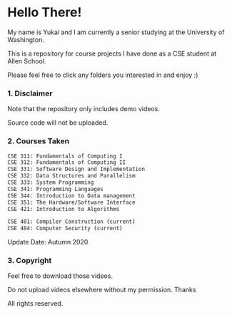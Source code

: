 # Hello There!

My name is Yukai and I am currently a senior studying at the University of Washington.

This is a repository for course projects I have done as a CSE student at Allen School. 

Please feel free to click any folders you interested in and enjoy :)

### 1. Disclaimer

Note that the repository only includes demo videos.

Source code will not be uploaded.

### 2. Courses Taken
  ```sh
  CSE 311: Fundamentals of Computing I 
  CSE 312: Fundamentals of Computing II
  CSE 331: Software Design and Implementation
  CSE 332: Data Structures and Parallelism
  CSE 333: System Programming
  CSE 341: Programming Languages
  CSE 344: Introduction to Data management
  CSE 351: The Hardware/Software Interface
  CSE 421: Introduction to Algorithms
  
  CSE 401: Compiler Construction (current)
  CSE 484: Computer Security (current)
  ```
  Update Date: Autumn 2020


### 3. Copyright

Feel free to download those videos.

Do not upload videos elsewhere without my permission. Thanks

All rights reserved.


